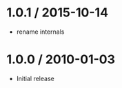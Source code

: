 
1.0.1 / 2015-10-14
==================

  * rename internals

1.0.0 / 2010-01-03
==================

  * Initial release
